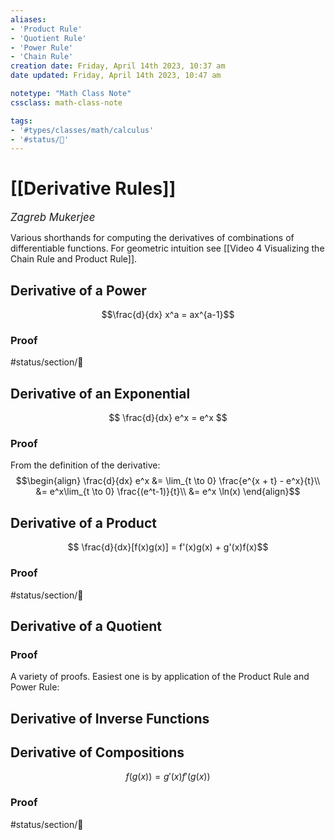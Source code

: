 ```yaml
---
aliases:
- 'Product Rule'
- 'Quotient Rule'
- 'Power Rule' 
- 'Chain Rule'
creation date: Friday, April 14th 2023, 10:37 am
date updated: Friday, April 14th 2023, 10:47 am

notetype: "Math Class Note"
cssclass: math-class-note

tags: 
- '#types/classes/math/calculus'
- '#status/🚧'
---
```


# [[Derivative Rules]]
<span style = "font-size:120%"><i >Zagreb Mukerjee </i></span>



Various shorthands for computing the derivatives of combinations of differentiable functions. For geometric intuition see [[Video 4 Visualizing the Chain Rule and Product Rule]].

## Derivative of a Power

$$\frac{d}{dx} x^a = ax^{a-1}$$


### Proof
#status/section/🚧

## Derivative of an Exponential

$$ \frac{d}{dx} e^x = e^x $$
### Proof

From the definition of the derivative: 
$$\begin{align}
\frac{d}{dx} e^x &= \lim_{t \to 0} \frac{e^{x + t} - e^x}{t}\\
&= e^x\lim_{t \to 0} \frac{(e^t-1)}{t}\\
&= e^x \ln(x)
\end{align}$$
## Derivative of a Product

$$ \frac{d}{dx}[f(x)g(x)] = f'(x)g(x) + g'(x)f(x)$$
### Proof
#status/section/🚧 
## Derivative of a Quotient

### Proof

A variety of proofs. Easiest one is by application of the Product Rule and Power Rule: 


## Derivative of Inverse Functions

## Derivative of Compositions

$$f(g(x)) = g'(x)f'(g(x))$$

### Proof

#status/section/🚧 
